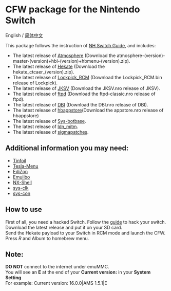 # CFW package for the Nintendo Switch

<div>
  <span>English</span> / <a href=".github/README-zh.md">简体中文</a>
</div>

This package follows the instruction of [NH Switch Guide](https://nh-server.github.io/switch-guide/user_guide/emummc/sd_preparation/), and includes:
- The latest release of [Atmosphere](https://github.com/Atmosphere-NX/Atmosphere/releases) (Download the atmosphere-(version)-master-(version)+hbl-(version)+hbmenu-(version).zip).
- The latest release of [Hekate](https://github.com/CTCaer/Hekate/releases) (Download the hekate_ctcaer_(version).zip).
- The latest release of [Lockpick_RCM](https://github.com/shchmue/Lockpick_RCM/releases) (Download the Lockpick_RCM.bin release of Lockpick).
- The latest release of [JKSV](https://github.com/J-D-K/JKSV/releases) (Download the JKSV.nro release of JKSV).
- The latest release of [ftpd](https://github.com/mtheall/ftpd/releases) (Download the ftpd-classic.nro release of ftpd).
- The latest release of [DBI](https://github.com/rashevskyv/dbi/releases) (Download the DBI.nro release of DBI).
- The latest release of [hbappstore](https://github.com/fortheusers/hb-appstore/releases)(Download the appstore.nro release of hbappstore)
- The latest release of [Sys-botbase](https://github.com/olliz0r/sys-botbase/releases).
- The latest release of [ldn_mitm](https://github.com/spacemeowx2/ldn_mitm/releases).
- The latest release of [sigmapatches](https://sigmapatches.coomer.party/sigpatches.zip).


## Additional information you may need:
- [Tinfoil](https://tinfoil.io/Download) 
- [Tesla-Menu](https://github.com/WerWolv/Tesla-Menu)
- [EdiZon](https://github.com/WerWolv/EdiZon) 
- [Emuiibo](https://github.com/XorTroll/emuiibo) 
- [NX-Shell](https://github.com/joel16/NX-Shell)
- [sys-clk](https://github.com/retronx-team/sys-clk)
- [sys-con](https://github.com/cathery/sys-con)


## How to use
First of all, you need a hacked Switch. Follow the [guide](http://switch.homebrew.guide) to hack your switch.</br>
Download the latest release and put it on your SD card.</br>
Send the Hekate payload to your Switch in RCM mode and launch the CFW.
Press *R* and Album to homebrew menu.

## Note: 
**DO NOT** connect to the internet under emuMMC.</br>
You will see an **E** at the end of your **Current version:** in your **System Setting**</br>
For example: Current version: 16.0.0|AMS 1.5.1|E</br>
